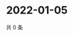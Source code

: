 # 2022-01-05

共 0 条

<!-- BEGIN WEIBO -->
<!-- 最后更新时间 Wed Jan 05 2022 07:09:43 GMT+0800 (China Standard Time) -->

<!-- END WEIBO -->
